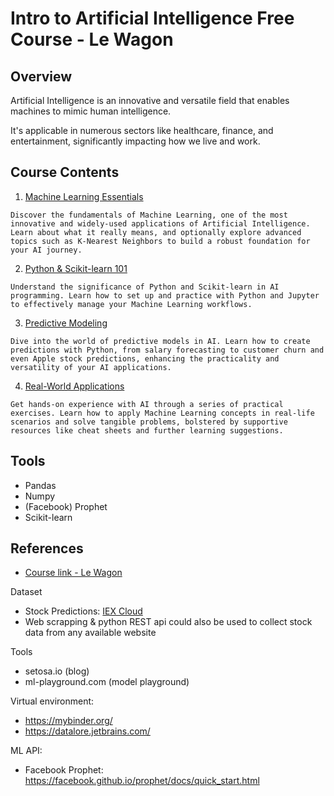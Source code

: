 # Intro to Artificial Intelligence Free Course - Le Wagon

## Overview

Artificial Intelligence is an innovative and versatile field that enables machines to mimic human intelligence. 

It's applicable in numerous sectors like healthcare, finance, and entertainment, significantly impacting how we live and work.

## Course Contents

1. [Machine Learning Essentials](#)


```
Discover the fundamentals of Machine Learning, one of the most innovative and widely-used applications of Artificial Intelligence. Learn about what it really means, and optionally explore advanced topics such as K-Nearest Neighbors to build a robust foundation for your AI journey.

```

2. [Python & Scikit-learn 101](#)


```
Understand the significance of Python and Scikit-learn in AI programming. Learn how to set up and practice with Python and Jupyter to effectively manage your Machine Learning workflows.
```

3. [Predictive Modeling](#)

```
Dive into the world of predictive models in AI. Learn how to create predictions with Python, from salary forecasting to customer churn and even Apple stock predictions, enhancing the practicality and versatility of your AI applications.
```

4. [Real-World Applications](#)

```
Get hands-on experience with AI through a series of practical exercises. Learn how to apply Machine Learning concepts in real-life scenarios and solve tangible problems, bolstered by supportive resources like cheat sheets and further learning suggestions.
```

## Tools

- Pandas
- Numpy
- (Facebook) Prophet
- Scikit-learn


## References

- [Course link - Le Wagon](https://start.lewagon.com/courses/intro-to-artificial-intelligence)

Dataset

- Stock Predictions: [IEX Cloud](https://iexcloud.io/docs/api/)
- Web scrapping & python REST api could also be used to collect stock data from any available website

Tools

- setosa.io (blog)
- ml-playground.com (model playground) 

Virtual environment:

- https://mybinder.org/ 
- https://datalore.jetbrains.com/

ML API:

- Facebook Prophet: https://facebook.github.io/prophet/docs/quick_start.html




